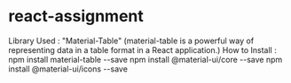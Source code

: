# react-assignment
Library Used : "Material-Table"   (material-table is a powerful way of representing data in a table format in a React application.)
How to Install : 
npm install material-table --save
npm install @material-ui/core --save
npm install @material-ui/icons --save   
